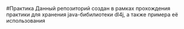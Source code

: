 #Практика
Данный репозиторий создан в рамках прохождения практики для хранения java-бибилиотеки dl4j, а также примера её использования